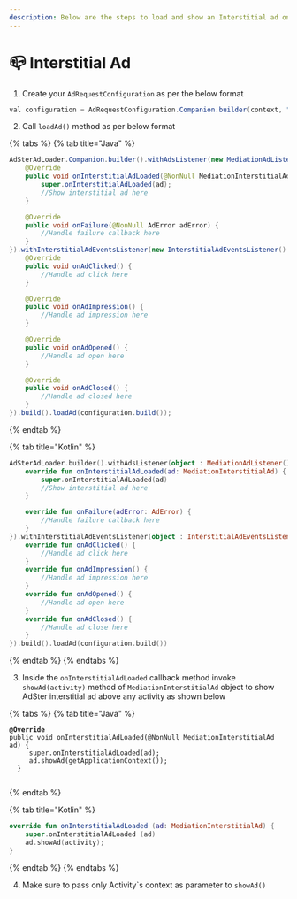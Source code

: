 ```yaml
---
description: Below are the steps to load and show an Interstitial ad on your app
---
```


# 📪 Interstitial Ad

1. Create your `AdRequestConfiguration` as per the below format

```java
val configuration = AdRequestConfiguration.Companion.builder(context, "Your_placement_name");
```

2. Call `loadAd()` method as per below format

{% tabs %}
{% tab title="Java" %}
```java
AdSterAdLoader.Companion.builder().withAdsListener(new MediationAdListener(){
    @Override
    public void onInterstitialAdLoaded(@NonNull MediationInterstitialAd ad) {
        super.onInterstitialAdLoaded(ad);
        //Show interstitial ad here
    }

    @Override
    public void onFailure(@NonNull AdError adError) {
        //Handle failure callback here
    }
}).withInterstitialAdEventsListener(new InterstitialAdEventsListener() {
    @Override
    public void onAdClicked() {
        //Handle ad click here
    }

    @Override
    public void onAdImpression() {
        //Handle ad impression here
    }

    @Override
    public void onAdOpened() {
        //Handle ad open here
    }

    @Override
    public void onAdClosed() {
        //Handle ad closed here
    }
}).build().loadAd(configuration.build());
```
{% endtab %}

{% tab title="Kotlin" %}
```kotlin
AdSterAdLoader.builder().withAdsListener(object : MediationAdListener() {
    override fun onInterstitialAdLoaded(ad: MediationInterstitialAd) {
        super.onInterstitialAdLoaded(ad)
        //Show interstitial ad here
    }

    override fun onFailure(adError: AdError) {
        //Handle failure callback here
    }
}).withInterstitialAdEventsListener(object : InterstitialAdEventsListener() {
    override fun onAdClicked() {
        //Handle ad click here
    }
    override fun onAdImpression() {
        //Handle ad impression here
    }
    override fun onAdOpened() {
        //Handle ad open here
    }
    override fun onAdClosed() {
        //Handle ad close here
    }
}).build().loadAd(configuration.build())

```
{% endtab %}
{% endtabs %}

3. Inside the `onInterstitialAdLoaded` callback method invoke `showAd(activity)` method of `MediationInterstitialAd` object to show AdSter interstitial ad above any activity as shown below

{% tabs %}
{% tab title="Java" %}
<pre class="language-java"><code class="lang-java"><strong>@Override
</strong>public void onInterstitialAdLoaded(@NonNull MediationInterstitialAd ad) {
     super.onInterstitialAdLoaded(ad);
     ad.showAd(getApplicationContext());
  }

</code></pre>
{% endtab %}

{% tab title="Kotlin" %}
```kotlin
override fun onInterstitialAdLoaded (ad: MediationInterstitialAd) {
    super.onInterstitialAdLoaded (ad)
    ad.showAd(activity);
}
```
{% endtab %}
{% endtabs %}

4. Make sure to pass only Activity\`s context as parameter to `showAd()`
